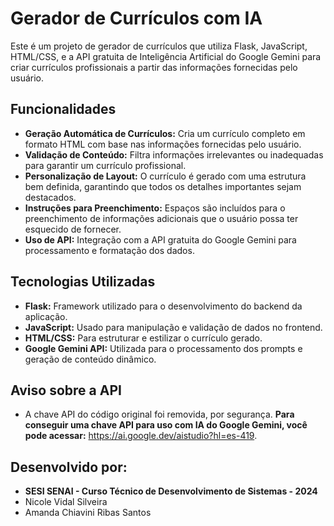 # Gerador de Currículos com IA 

Este é um projeto de gerador de currículos que utiliza Flask, JavaScript, HTML/CSS, e a API gratuita de Inteligência Artificial do Google Gemini para criar currículos profissionais a partir das informações fornecidas pelo usuário.

## Funcionalidades

- **Geração Automática de Currículos:** Cria um currículo completo em formato HTML com base nas informações fornecidas pelo usuário.
- **Validação de Conteúdo:** Filtra informações irrelevantes ou inadequadas para garantir um currículo profissional.
- **Personalização de Layout:** O currículo é gerado com uma estrutura bem definida, garantindo que todos os detalhes importantes sejam destacados.
- **Instruções para Preenchimento:** Espaços são incluídos para o preenchimento de informações adicionais que o usuário possa ter esquecido de fornecer.
- **Uso de API:** Integração com a API gratuita do Google Gemini para processamento e formatação dos dados.

## Tecnologias Utilizadas

- **Flask:** Framework utilizado para o desenvolvimento do backend da aplicação.
- **JavaScript:** Usado para manipulação e validação de dados no frontend.
- **HTML/CSS:** Para estruturar e estilizar o currículo gerado.
- **Google Gemini API:** Utilizada para o processamento dos prompts e geração de conteúdo dinâmico.

## Aviso sobre a API
- A chave API do código original foi removida, por segurança. **Para conseguir uma chave API para uso com IA do Google Gemini, você pode acessar:** https://ai.google.dev/aistudio?hl=es-419. 

## Desenvolvido por: 
- **SESI SENAI - Curso Técnico de Desenvolvimento de Sistemas - 2024**
- Nicole Vidal Silveira 
- Amanda Chiavini Ribas Santos 

